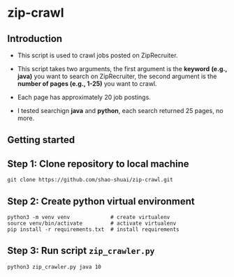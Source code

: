 # zip-crawl

## Introduction

- This script is used to crawl jobs posted on ZipRecruiter.

- This script takes two arguments, the first argument is the **keyword** **(e.g., java)** you want to search on ZipRecruiter, the second argument is the **number of pages (e.g., 1-25)** you want to crawl. 
- Each page has approximately 20 job postings.
- I tested searchign **java** and **python**, each search returned 25 pages, no more.

## Getting started

## Step 1: Clone repository to local machine
```
git clone https://github.com/shao-shuai/zip-crawl.git
```

## Step 2: Create python virtual environment
```
python3 -m venv venv             # create virtualenv
source venv/bin/activate         # activate virtualenv
pip install -r requirements.txt  # install requirements
```

## Step 3: Run script `zip_crawler.py`

```
python3 zip_crawler.py java 10
```

